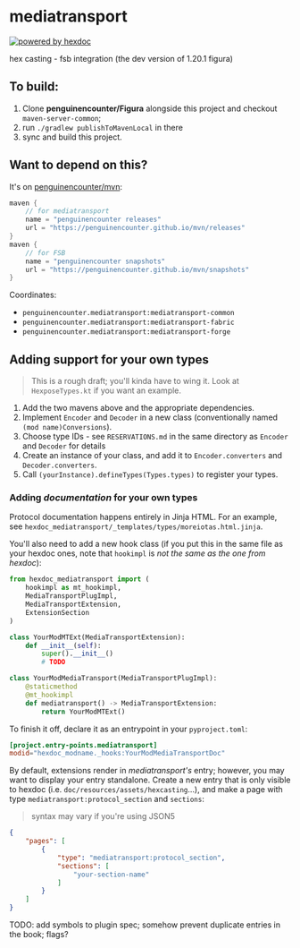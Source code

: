 # mediatransport

[![powered by hexdoc](https://img.shields.io/endpoint?url=https://hexxy.media/api/v0/badge/hexdoc?label=1)](https://github.com/hexdoc-dev/hexdoc)

hex casting - fsb integration (the dev version of 1.20.1 figura)

## To build:
1. Clone **penguinencounter/Figura** alongside this project and checkout `maven-server-common`;
2. run `./gradlew publishToMavenLocal` in there
3. sync and build this project.

## Want to depend on this?
It's on [penguinencounter/mvn](https://github.com/penguinencounter/mvn):

```kts
maven {
    // for mediatransport
    name = "penguinencounter releases"
    url = "https://penguinencounter.github.io/mvn/releases"
}
maven {
    // for FSB
    name = "penguinencounter snapshots"
    url = "https://penguinencounter.github.io/mvn/snapshots"
}
```

Coordinates:
- `penguinencounter.mediatransport:mediatransport-common`
- `penguinencounter.mediatransport:mediatransport-fabric`
- `penguinencounter.mediatransport:mediatransport-forge`

## Adding support for your own types
> This is a rough draft; you'll kinda have to wing it. Look at `HexposeTypes.kt` if you want an example.

1. Add the two mavens above and the appropriate dependencies.
2. Implement `Encoder` and `Decoder` in a new class (conventionally named `(mod name)Conversions`).
3. Choose type IDs - see `RESERVATIONS.md` in the same directory as `Encoder` and `Decoder` for details
4. Create an instance of your class, and add it to `Encoder.converters` and `Decoder.converters`.
5. Call `(yourInstance).defineTypes(Types.types)` to register your types.

### Adding _documentation_ for your own types
Protocol documentation happens entirely in Jinja HTML. For an example, see `hexdoc_mediatransport/_templates/types/moreiotas.html.jinja`.

You'll also need to add a new hook class (if you put this in the same file as your hexdoc ones, note that `hookimpl` is _not the same as the one from hexdoc_):
```py
from hexdoc_mediatransport import (
    hookimpl as mt_hookimpl,
    MediaTransportPlugImpl,
    MediaTransportExtension,
    ExtensionSection
)

class YourModMTExt(MediaTransportExtension):
    def __init__(self):
        super().__init__()
        # TODO

class YourModMediaTransport(MediaTransportPlugImpl):
    @staticmethod
    @mt_hookimpl
    def mediatransport() -> MediaTransportExtension:
        return YourModMTExt()
```

To finish it off, declare it as an entrypoint in your `pyproject.toml`:
```toml
[project.entry-points.mediatransport]
modid="hexdoc_modname._hooks:YourModMediaTransportDoc"
```

By default, extensions render in _mediatransport's_ entry; however, you may want to display your entry standalone. Create a new entry that is only visible to hexdoc (i.e. `doc/resources/assets/hexcasting`...), and make a page with type `mediatransport:protocol_section` and `sections`:

> syntax may vary if you're using JSON5

```json
{
    "pages": [
        {
            "type": "mediatransport:protocol_section",
            "sections": [
                "your-section-name"
            ]
        }
    ]
}
```

TODO: add symbols to plugin spec; somehow prevent duplicate entries in the book; flags?
